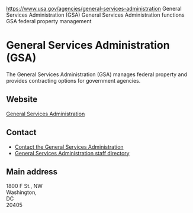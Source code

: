 

https://www.usa.gov/agencies/general-services-administration
General Services Administration (GSA)
General Services Administration functions
GSA federal property management

# General Services Administration (GSA)

The General Services Administration (GSA) manages federal property and provides contracting options for government agencies.

## Website

[General Services Administration](https://www.gsa.gov/)

## Contact

* [Contact the General Services Administration](https://www.gsa.gov/about-us/contact-us?topnav=about-us)
* [General Services Administration staff directory](https://www.gsa.gov/staff-directory)

## Main address

1800 F St., NW  
Washington,  
DC  
20405
